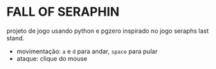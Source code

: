 # FALL OF SERAPHIN
projeto de jogo usando python e pgzero inspirado no jogo seraphs last stand.

- movimentação: `a` e `d` para andar, `space` para pular
- ataque: clique do mouse